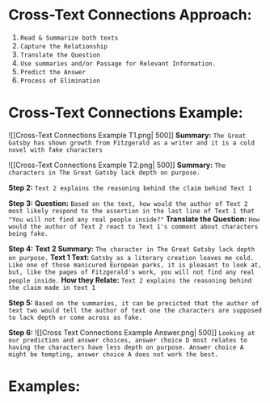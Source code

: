 
# Cross-Text Connections Approach:
1. `Read & Summarize both texts`
2. `Capture the Relationship`
3. `Translate the Question`
4. `Use summaries and/or Passage for Relevant Information.`
5. `Predict the Answer`
6. `Process of Elimination`


# Cross-Text Connections Example:
![[Cross-Text Connections Example T1.png| 500]]
**Summary:** `The Great Gatsby has shown growth from Fitzgerald as a writer and it is a cold novel with fake characters`

![[Cross-Text Connections Example T2.png| 500]]
**Summary:** `The characters in The Great Gatsby lack depth on purpose.`

**Step 2:**
`Text 2 explains the reasoning behind the claim behind Text 1`

**Step 3:**
**Question:** `Based on the text, how would the author of Text 2 most likely respond to the assertion in the last line of Text 1 that "You will not find any real people inside?"`
**Translate the Question:**  `How would the author of Text 2 react to Text 1's comment about characters being fake.`

**Step 4:**
**Text 2 Summary:** `The character in The Great Gatsby lack depth on purpose.`
**Text 1 Text:** `Gatsby as a literary creation leaves me cold. Like one of those manicured European parks, it is pleasant to look at, but, like the pages of Fitzgerald's work, you will not find any real people inside.`
**How they Relate:** `Text 2 explains the reasoning behind the claim made in text 1`

**Step 5:**
`Based on the summaries, it can be precicted that the author of text two would tell the author of text one the characters are supposed to lack depth or come across as fake.`

**Step 6:**
![[Cross Text Connections Example Answer.png| 500]]
`Looking at our prediction and answer choices, answer choice D most relates to having the characters have less depth on purpose. Answer choice A might be tempting, answer choice A does not work the best.`



# Examples:

